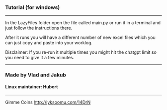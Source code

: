 ### Tutorial (for windows)
---
In the LazyFiles folder open the file called main.py or run it in a terminal and just follow the instructions there.

After it runs you will have a different number of new excel files which you can just copy and paste into your worklog.

Disclaimer: If you re-run it multiple times you might hit the chatgpt limit so you need to give it a few minutes.

---

### Made by Vlad and Jakub 


#### Linux maintainer: Hubert

---
Gimme Coins
http://lyksoomu.com/14DrN